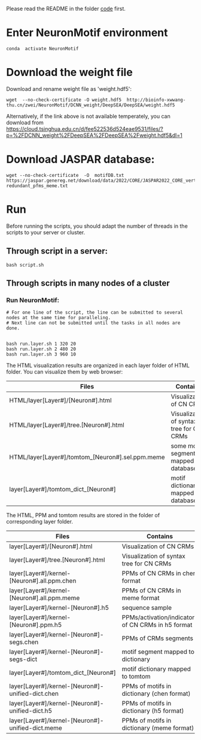 
Please read the README in the folder [code](https://github.com/wzthu/NeuronMotif/tree/master/NeuronMotif) first.

# Enter NeuronMotif environment

```
conda  activate NeuronMotif
```

# Download the weight file

Download and rename weight file as 'weight.hdf5':

```
wget  --no-check-certificate -O weight.hdf5  http://bioinfo-xwwang-thu.cn/zwei/NeuronMotif/DCNN_weight/DeepSEA/DeepSEA/weight.hdf5
```

Alternatively, if the link above is not available temperately, you can download from https://cloud.tsinghua.edu.cn/d/fee522536d524eae9531/files/?p=%2FDCNN_weight%2FDeepSEA%2FDeepSEA%2Fweight.hdf5&dl=1



# Download JASPAR database:

```
wget --no-check-certificate  -O  motifDB.txt  https://jaspar.genereg.net/download/data/2022/CORE/JASPAR2022_CORE_vertebrates_non-redundant_pfms_meme.txt
```


# Run

Before running the scripts, you should adapt the number of threads in the scripts to your server or cluster.

## Through script in a server:


```
bash script.sh
```

## Through scripts in many nodes of a cluster

### Run NeuronMotif:

```
# For one line of the script, the line can be submitted to several nodes at the same time for paralleling.
# Next line can not be submitted until the tasks in all nodes are done.


bash run.layer.sh 1 320 20
bash run.layer.sh 2 480 20
bash run.layer.sh 3 960 10
```

The HTML visualization results are organized in each layer folder of  HTML folder. You can visualize them by web browser:

| Files                                            | Contains                                           |
|--------------------------------------------------|----------------------------------------------------|
| HTML/layer[Layer#]/[Neuron#].html                | Visualization of CN CRMs                           |
| HTML/layer[Layer#]/tree.[Neuron#].html           | Visualization of syntax tree for CN CRMs           |
| HTML/layer[Layer#]/tomtom_[Neuron#].sel.ppm.meme | some motif segment mapped to database              |
| layer[Layer#]/tomtom_dict_[Neuron#]              | motif dictionary mapped to database                |




The HTML, PPM and tomtom results are stored in the folder of corresponding layer folder.

| Files                                            | Contains                                           |
|--------------------------------------------------|----------------------------------------------------|
| layer[Layer#]/[Neuron#].html                     | Visualization of CN CRMs                           |
| layer[Layer#]/tree.[Neuron#].html                | Visualization of syntax tree for CN CRMs           |
| layer[Layer#]/kernel-[Neuron#].all.ppm.chen      | PPMs of CN CRMs in chen format                     |
| layer[Layer#]/kernel-[Neuron#].all.ppm.meme      | PPMs of CN CRMs in meme format                     |
| layer[Layer#]/kernel-[Neuron#].h5                | sequence sample                                    |
| layer[Layer#]/kernel-[Neuron#].ppm.h5            | PPMs/activation/indicators of CN CRMs in h5 format |
| layer[Layer#]/kernel-[Neuron#]-segs.chen         | PPMs of CRMs segments                              |
| layer[Layer#]/kernel-[Neuron#]-segs-dict         | motif segment mapped to dictionary                 |
| layer[Layer#]/tomtom_dict_[Neuron#]              | motif dictionary mapped to tomtom                  |
| layer[Layer#]/kernel-[Neuron#]-unified-dict.chen | PPMs of motifs in dictionary (chen format)         |
| layer[Layer#]/kernel-[Neuron#]-unified-dict.h5   | PPMs of motifs in dictionary (h5 format)           |
| layer[Layer#]/kernel-[Neuron#]-unified-dict.meme | PPMs of motifs in dictionary (meme format)         |
